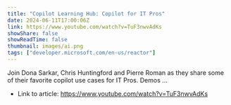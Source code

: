 ```yaml
---
title: "Copilot Learning Hub: Copilot for IT Pros"
date: 2024-06-11T17:00:06Z
link: https://www.youtube.com/watch?v=TuF3nwvAdKs
showShare: false
showReadTime: false
thumbnail: images/ai.png
tags: ["developer.microsoft.com/en-us/reactor"]
---
```

Join Dona Sarkar, Chris Huntingford and Pierre Roman as they share some of their favorite copilot use cases for IT Pros. Demos ...

- Link to article: https://www.youtube.com/watch?v=TuF3nwvAdKs